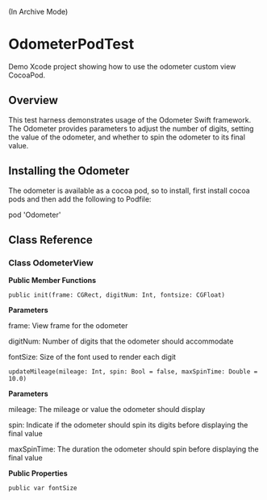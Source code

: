 (In Archive Mode)

#  OdometerPodTest

Demo Xcode project showing how to use the odometer custom view CocoaPod.

## Overview

This test harness demonstrates usage of the Odometer Swift framework.  The Odometer provides parameters to adjust the number of digits, setting the value of the odometer, and whether to spin the odometer to its final value.

## Installing the Odometer

The odometer is available as a cocoa pod, so to install, first install cocoa pods and then add the following to Podfile:

pod &#39;Odometer&#39;

## Class Reference

### Class OdometerView

**Public Member Functions**

    public init(frame: CGRect, digitNum: Int, fontsize: CGFloat)
     
**Parameters**
     
frame: View frame for the odometer

digitNum:  Number of digits that the odometer should accommodate

fontSize:  Size of the font used to render each digit
     
    updateMileage(mileage: Int, spin: Bool = false, maxSpinTime: Double = 10.0)
     
**Parameters**
     
mileage:  The mileage or value the odometer should display

spin:  Indicate if the odometer should spin its digits before displaying the final value

maxSpinTime:  The duration the odometer should spin before displaying the final value

**Public Properties**

    public var fontSize
